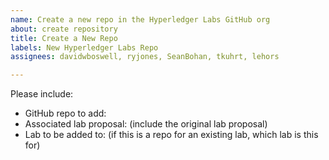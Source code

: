 ```yaml
---
name: Create a new repo in the Hyperledger Labs GitHub org
about: create repository
title: Create a New Repo
labels: New Hyperledger Labs Repo
assignees: davidwboswell, ryjones, SeanBohan, tkuhrt, lehors

---
```


Please include:

* GitHub repo to add:
* Associated lab proposal: (include the original lab proposal)
* Lab to be added to: (if this is a repo for an existing lab, which lab is this for)

